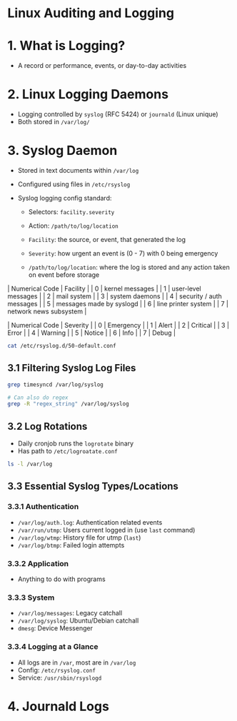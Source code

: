 # Linux Auditing and Logging

# 1. What is Logging?

- A record or performance, events, or day-to-day activities

# 2. Linux Logging Daemons

- Logging controlled by `syslog` (RFC 5424) or `journald` (Linux unique)
- Both stored in `/var/log/`

# 3. Syslog Daemon

- Stored in text documents within `/var/log`
- Configured using files in `/etc/rsyslog`

- Syslog logging config standard:
    - Selectors: `facility.severity`
    - Action: `/path/to/log/location`

    - `Facility`: the source, or event, that generated the log
    - `Severity`: how urgent an event is (0 - 7) with 0 being emergency
    - `/path/to/log/location`: where the log is stored and any action taken on event before storage

| Numerical Code | Facility |
| 0 | kernel messages |
| 1 | user-level messages |
| 2 | mail system |
| 3 | system daemons |
| 4 | security / auth messages |
| 5 | messages made by syslogd |
| 6 | line printer system |
| 7 | network news subsystem |

| Numerical Code | Severity |
| 0 | Emergency |
| 1 | Alert |
| 2 | Critical |
| 3 | Error |
| 4 | Warning |
| 5 | Notice |
| 6 | Info |
| 7 | Debug |

```bash
cat /etc/rsyslog.d/50-default.conf
```

## 3.1 Filtering Syslog Log Files

```bash
grep timesyncd /var/log/syslog

# Can also do regex
grep -R "regex_string" /var/log/syslog
```

## 3.2 Log Rotations

- Daily cronjob runs the `logrotate` binary
- Has path to `/etc/logroatate.conf`

```bash
ls -l /var/log
```

## 3.3 Essential Syslog Types/Locations

### 3.3.1 Authentication

- `/var/log/auth.log`: Authentication related events
- `/var/run/utmp`: Users current logged in (use `last` command)
- `/var/log/wtmp`: History file for utmp (`last`)
- `/var/log/btmp`: Failed login attempts

### 3.3.2 Application

- Anything to do with programs

### 3.3.3 System

- `/var/log/messages`: Legacy catchall
- `/var/log/syslog`: Ubuntu/Debian catchall
- `dmesg`: Device Messenger

### 3.3.4 Logging at a Glance

- All logs are in `/var`, most are in `/var/log`
- Config: `/etc/rsyslog.conf`
- Service: `/usr/sbin/rsyslogd`

# 4. Journald Logs
